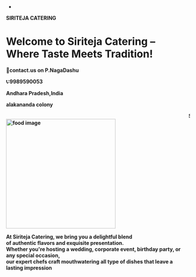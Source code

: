 - <!DOCTYPE html>
<html lang="en">
<head>
<meta charset="UTF-8">
<meta name="viewport" content="width=device-width, initial-scalae=1.0">
<tittle> <b>SIRITEJA CATERING </tittle>
<link rel="stylesheet"href="style.css/style.css">
</head>
<body>
<h1>Welcome to Siriteja Catering – Where Taste Meets Tradition!</h1>
<!-- Contact Details in Right Corner -->
<rightt>
<div class="contact corner">
<p> <strong>👤contact.us on P.NagaDashu</strong></p>
<p><strong>📞:9989590053</strong></p>
<adress>
Andhara Pradesh,India
</adress>
<p><strong>alakananda colony</strong><a href="vizayanagaram,alakananda colony"></a></p>
<section id="about">
</div class="contact corner">
</Right>
<marquee class="white text">SIRITEJA cookings&Catering</marquee>
<img src="food image sri.webp"alt="food image"width="300px"height="300px">
<p>At <b>Siriteja</b> Catering, we bring you a delightful blend <br>of authentic flavors and exquisite presentation.<br>
 Whether you're hosting a wedding, corporate event, birthday party, or any special occasion, <br>
 our expert chefs craft mouthwatering all type of dishes that leave a lasting impression
 </p>
 </body>
 </html>
